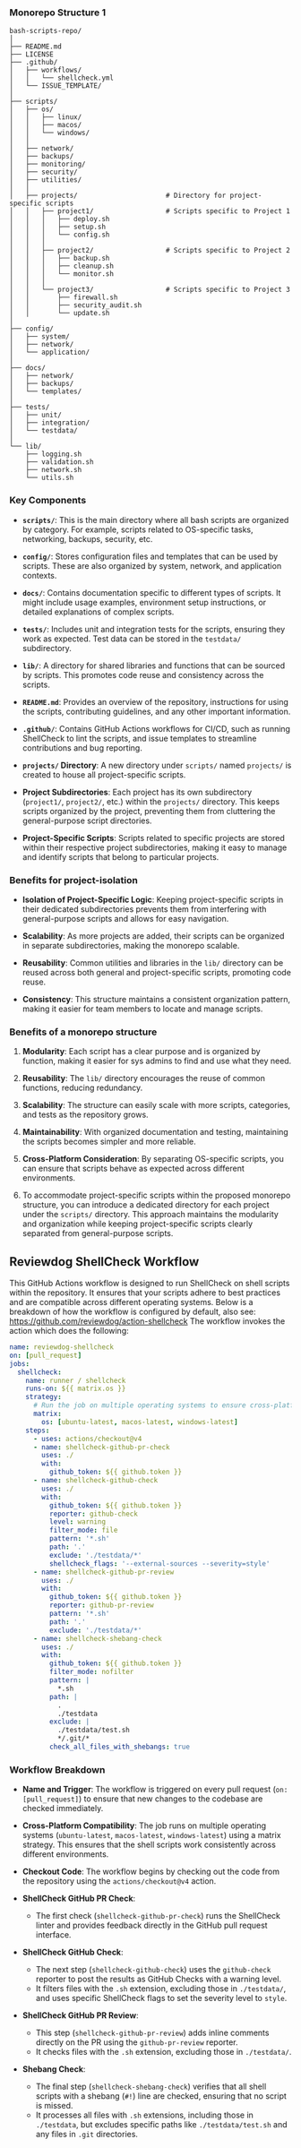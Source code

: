 ### Monorepo Structure 1

```
bash-scripts-repo/
│
├── README.md
├── LICENSE
├── .github/
│   ├── workflows/
│   │   └── shellcheck.yml
│   └── ISSUE_TEMPLATE/
│
├── scripts/
│   ├── os/
│   │   ├── linux/
│   │   ├── macos/
│   │   └── windows/
│   │
│   ├── network/
│   ├── backups/
│   ├── monitoring/
│   ├── security/
│   ├── utilities/
│   │
│   ├── projects/                      # Directory for project-specific scripts
│   │   ├── project1/                  # Scripts specific to Project 1
│   │   │   ├── deploy.sh
│   │   │   ├── setup.sh
│   │   │   └── config.sh
│   │   │
│   │   ├── project2/                  # Scripts specific to Project 2
│   │   │   ├── backup.sh
│   │   │   ├── cleanup.sh
│   │   │   └── monitor.sh
│   │   │
│   │   └── project3/                  # Scripts specific to Project 3
│   │       ├── firewall.sh
│   │       ├── security_audit.sh
│   │       └── update.sh
│
├── config/
│   ├── system/
│   ├── network/
│   └── application/
│
├── docs/
│   ├── network/
│   ├── backups/
│   └── templates/
│
├── tests/
│   ├── unit/
│   ├── integration/
│   └── testdata/
│
└── lib/
    ├── logging.sh
    ├── validation.sh
    ├── network.sh
    └── utils.sh

```

### Key Components

- **`scripts/`**: This is the main directory where all bash scripts are organized by category. For example, scripts related to OS-specific tasks, networking, backups, security, etc.

- **`config/`**: Stores configuration files and templates that can be used by scripts. These are also organized by system, network, and application contexts.

- **`docs/`**: Contains documentation specific to different types of scripts. It might include usage examples, environment setup instructions, or detailed explanations of complex scripts.

- **`tests/`**: Includes unit and integration tests for the scripts, ensuring they work as expected. Test data can be stored in the `testdata/` subdirectory.

- **`lib/`**: A directory for shared libraries and functions that can be sourced by scripts. This promotes code reuse and consistency across the scripts.

- **`README.md`**: Provides an overview of the repository, instructions for using the scripts, contributing guidelines, and any other important information.

- **`.github/`**: Contains GitHub Actions workflows for CI/CD, such as running ShellCheck to lint the scripts, and issue templates to streamline contributions and bug reporting.
- **`projects/` Directory**: A new directory under `scripts/` named `projects/` is created to house all project-specific scripts.
  
- **Project Subdirectories**: Each project has its own subdirectory (`project1/`, `project2/`, etc.) within the `projects/` directory. This keeps scripts organized by the project, preventing them from cluttering the general-purpose script directories.

- **Project-Specific Scripts**: Scripts related to specific projects are stored within their respective project subdirectories, making it easy to manage and identify scripts that belong to particular projects.

### Benefits for project-isolation

- **Isolation of Project-Specific Logic**: Keeping project-specific scripts in their dedicated subdirectories prevents them from interfering with general-purpose scripts and allows for easy navigation.

- **Scalability**: As more projects are added, their scripts can be organized in separate subdirectories, making the monorepo scalable.

- **Reusability**: Common utilities and libraries in the `lib/` directory can be reused across both general and project-specific scripts, promoting code reuse.

- **Consistency**: This structure maintains a consistent organization pattern, making it easier for team members to locate and manage scripts.


### Benefits of a monorepo structure

1. **Modularity**: Each script has a clear purpose and is organized by function, making it easier for sys admins to find and use what they need.
  
2. **Reusability**: The `lib/` directory encourages the reuse of common functions, reducing redundancy.

3. **Scalability**: The structure can easily scale with more scripts, categories, and tests as the repository grows.

4. **Maintainability**: With organized documentation and testing, maintaining the scripts becomes simpler and more reliable.

5. **Cross-Platform Consideration**: By separating OS-specific scripts, you can ensure that scripts behave as expected across different environments.

6. To accommodate project-specific scripts within the proposed monorepo structure, you can introduce a dedicated directory for each project under the `scripts/` directory. This approach maintains the modularity and organization while keeping project-specific scripts clearly separated from general-purpose scripts.

## Reviewdog ShellCheck Workflow

This GitHub Actions workflow is designed to run ShellCheck on shell scripts within the repository. It ensures that your scripts adhere to best practices and are compatible across different operating systems. 
Below is a breakdown of how the workflow is configured by default, also see: https://github.com/reviewdog/action-shellcheck
The workflow invokes the action which does the following:
```yaml
name: reviewdog-shellcheck
on: [pull_request]
jobs:
  shellcheck:
    name: runner / shellcheck
    runs-on: ${{ matrix.os }}
    strategy:
      # Run the job on multiple operating systems to ensure cross-platform compatibility
      matrix:
        os: [ubuntu-latest, macos-latest, windows-latest]
    steps:
      - uses: actions/checkout@v4
      - name: shellcheck-github-pr-check
        uses: ./
        with:
          github_token: ${{ github.token }}
      - name: shellcheck-github-check
        uses: ./
        with:
          github_token: ${{ github.token }}
          reporter: github-check
          level: warning
          filter_mode: file
          pattern: '*.sh'
          path: '.'
          exclude: './testdata/*'
          shellcheck_flags: '--external-sources --severity=style'
      - name: shellcheck-github-pr-review
        uses: ./
        with:
          github_token: ${{ github.token }}
          reporter: github-pr-review
          pattern: '*.sh'
          path: '.'
          exclude: './testdata/*'
      - name: shellcheck-shebang-check
        uses: ./
        with:
          github_token: ${{ github.token }}
          filter_mode: nofilter
          pattern: |
            *.sh
          path: |
            .
            ./testdata
          exclude: |
            ./testdata/test.sh
            */.git/*
          check_all_files_with_shebangs: true
```

### Workflow Breakdown

- **Name and Trigger**: The workflow is triggered on every pull request (`on: [pull_request]`) to ensure that new changes to the codebase are checked immediately.

- **Cross-Platform Compatibility**: The job runs on multiple operating systems (`ubuntu-latest`, `macos-latest`, `windows-latest`) using a matrix strategy. This ensures that the shell scripts work consistently across different environments.

- **Checkout Code**: The workflow begins by checking out the code from the repository using the `actions/checkout@v4` action.

- **ShellCheck GitHub PR Check**: 
  - The first check (`shellcheck-github-pr-check`) runs the ShellCheck linter and provides feedback directly in the GitHub pull request interface.
  
- **ShellCheck GitHub Check**:
  - The next step (`shellcheck-github-check`) uses the `github-check` reporter to post the results as GitHub Checks with a warning level. 
  - It filters files with the `.sh` extension, excluding those in `./testdata/`, and uses specific ShellCheck flags to set the severity level to `style`.

- **ShellCheck GitHub PR Review**:
  - This step (`shellcheck-github-pr-review`) adds inline comments directly on the PR using the `github-pr-review` reporter.
  - It checks files with the `.sh` extension, excluding those in `./testdata/`.

- **Shebang Check**:
  - The final step (`shellcheck-shebang-check`) verifies that all shell scripts with a shebang (`#!`) line are checked, ensuring that no script is missed.
  - It processes all files with `.sh` extensions, including those in `./testdata`, but excludes specific paths like `./testdata/test.sh` and any files in `.git` directories.




